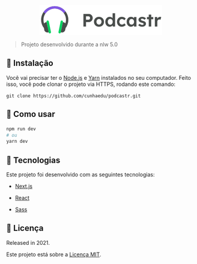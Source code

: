 <p align="center">
   <img src=".github/logo.svg"/>
</p>

> Projeto desenvolvido durante a nlw 5.0

## :construction_worker: Instalação

Você vai precisar ter o [Node.js](https://nodejs.org/en/download/) e [Yarn](https://yarnpkg.com/) instalados no seu computador. Feito isso, você pode clonar o projeto via HTTPS, rodando este comando:

```
git clone https://github.com/cunhaedu/podcastr.git
```

## :runner: Como usar

```bash
npm run dev
# ou
yarn dev
```

## :rocket:  Tecnologias

Este projeto foi desenvolvido com as seguintes tecnologias:

* [Next.js](https://nextjs.org/)

* [React](https://pt-br.reactjs.org/)

* [Sass](https://sass-lang.com/)

## :closed_book: Licença

Released in 2021.

Este projeto está sobre a [Licença MIT](https://github.com/cunhaedu/podcastr/tree/main/LICENSE).

